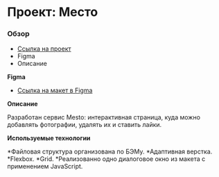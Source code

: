 # Проект: Место

### Обзор
* [Ссылка на проект](https://eevgenushka.github.io/mesto/)
* Figma
* Описание

**Figma**

* [Ссылка на макет в Figma](https://www.figma.com/file/2cn9N9jSkmxD84oJik7xL7/JavaScript.-Sprint-4?node-id=0%3A1)

**Описание**

Разработан сервис Mesto: интерактивная страница, куда можно добавлять фотографии, удалять их и ставить лайки.

**Используемые технологии**

*Файловая структура организована по БЭМу.
*Адаптивная верстка.
*Flexbox.
*Grid.
*Реализованно одно диалоговое окно из макета с применением JavaScript.

